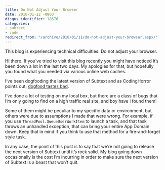 ```yaml
---
title: Do Not Adjust Your Browser
date: 2010-01-12 -0800
disqus_identifier: 18676
categories:
- subtext
- code
redirect_from: "/archive/2010/01/11/do-not-adjust-your-browser.aspx/"
---
```


This blog is experiencing technical difficulties. Do not adjust your
browser.

Hi there. If you’ve tried to visit this blog recently you might have
noticed it’s been down a lot in the last two days. My apologies for
that, but hopefully you found what you needed via various online web
caches.

I’ve been dogfooding the latest version of Subtext and as CodingHorror
points out, [dogfood tastes
bad](http://www.codinghorror.com/blog/archives/000287.html "The Difficulty of Dogfooding").

I’ve done a lot of testing on my local box, but there are a class of
bugs that I’m only going to find on a high traffic real site, and boy
have I found them!

Some of them might be peculiar to my specific data or environment, but
others were due to assumptions I made that were wrong. For example, if
you use `ThreadPool.QueueUserWorkItem` to launch a task, and that task
throws an unhandled exception, that can bring your entire App Domain
down. Keep that in mind if you think to use that method for a
fire-and-forget style task.

In any case, the point of this post is to say that we’re not going to
release the next version of Subtext until it’s rock solid. My blog going
down occasionally is the cost I’m incurring in order to make sure the
next version of Subtext is a beast that won’t quit.

